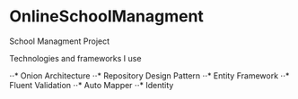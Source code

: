 # OnlineSchoolManagment
 School Managment Project

Technologies and frameworks I use

⋅⋅* Onion Architecture
⋅⋅* Repository Design Pattern
⋅⋅* Entity Framework
⋅⋅* Fluent Validation
⋅⋅* Auto Mapper
⋅⋅* Identity 
 
